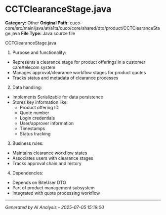 # CCTClearanceStage.java

**Category:** Other
**Original Path:** cuco-core/src/main/java/at/a1ta/cuco/core/shared/dto/product/CCTClearanceStage.java
**File Type:** Java source file

CCTClearanceStage.java
1. Purpose and functionality:
- Represents a clearance stage for product offerings in a customer care/telecom system
- Manages approval/clearance workflow stages for product quotes
- Tracks status and metadata of clearance processes

2. Data handling:
- Implements Serializable for data persistence
- Stores key information like:
  - Product offering ID
  - Quote number
  - Login credentials
  - User/approver information
  - Timestamps
  - Status tracking

3. Business rules:
- Maintains clearance workflow states
- Associates users with clearance stages
- Tracks approval chain and history

4. Dependencies:
- Depends on BiteUser DTO
- Part of product management subsystem
- Integrated with quote processing workflow

---
*Generated by AI Analysis - 2025-07-05 15:19:00*
